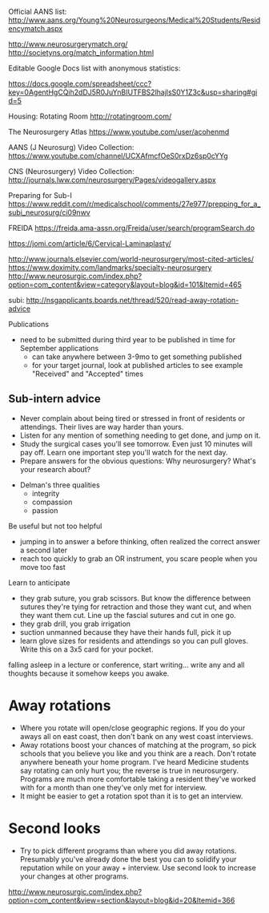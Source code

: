 Official AANS list:
http://www.aans.org/Young%20Neurosurgeons/Medical%20Students/Residencymatch.aspx

http://www.neurosurgerymatch.org/
http://societyns.org/match_information.html

Editable Google Docs list with anonymous statistics:

https://docs.google.com/spreadsheet/ccc?key=0AgentHgCQih2dDJ5R0JuYnBIUTFBS2lhajlsS0Y1Z3c&usp=sharing#gid=5


Housing: Rotating Room
http://rotatingroom.com/


The Neurosurgery Atlas
https://www.youtube.com/user/acohenmd

AANS (J Neurosurg) Video Collection:
https://www.youtube.com/channel/UCXAfmcfOeS0rxDz6sp0cYYg

CNS (Neurosurgery) Video Collection:
http://journals.lww.com/neurosurgery/Pages/videogallery.aspx

Preparing for Sub-I
https://www.reddit.com/r/medicalschool/comments/27e977/prepping_for_a_subi_neurosurg/ci09nwv

FREIDA
https://freida.ama-assn.org/Freida/user/search/programSearch.do


https://jomi.com/article/6/Cervical-Laminaplasty/


http://www.journals.elsevier.com/world-neurosurgery/most-cited-articles/
https://www.doximity.com/landmarks/specialty-neurosurgery
http://www.neurosurgic.com/index.php?option=com_content&view=category&layout=blog&id=101&Itemid=465

subi: http://nsgapplicants.boards.net/thread/520/read-away-rotation-advice


Publications
- need to be submitted during third year to be published in time for September
  applications
  - can take anywhere between 3-9mo to get something published
  - for your target journal, look at published articles to see example
    "Received" and "Accepted" times


## Sub-intern advice

* Never complain about being tired or stressed in front of residents or
  attendings.  Their lives are way harder than yours.
* Listen for any mention of something needing to get done, and jump on it.
* Study the surgical cases you'll see tomorrow.  Even just 10 minutes will pay
  off.  Learn one important step you'll watch for the next day.
* Prepare answers for the obvious questions: Why neurosurgery? What's your
  research about?


- Delman's three qualities
  - integrity
  - compassion
  - passion


Be useful but not too helpful
- jumping in to answer a before thinking, often realized the correct answer a second later
- reach too quickly to grab an OR instrument, you scare people when you move too fast

Learn to anticipate
- they grab suture, you grab scissors.  But know the difference between
  sutures they're tying for retraction and those they want cut, and when they
  want them cut. Line up the fascial sutures and cut in one go.
- they grab drill, you grab irrigation
- suction unmanned because they have their hands full, pick it up
- learn glove sizes for residents and attendings so you can pull gloves. Write
  this on a 3x5 card for your pocket.


falling asleep in a lecture or conference, start writing... write any and all
thoughts because it somehow keeps you awake.


# Away rotations

- Where you rotate will open/close geographic regions.  If you do your aways
  all on east coast, then don't bank on any west coast interviews.
- Away rotations boost your chances of matching at the program, so pick
  schools that you believe you like and you think are a reach.  Don't rotate
  anywhere beneath your home program.  I've heard Medicine students say
  rotating can only hurt you; the reverse is true in neurosurgery.  Programs
  are much more comfortable taking a resident they've worked with for a month
  than one they've only met for interview.
- It might be easier to get a rotation spot than it is to get an interview.


# Second looks

- Try to pick different programs than where you did away rotations.
  Presumably you've already done the best you can to solidify your reputation
  while on your away + interview.  Use second look to increase your changes at
  other programs.



http://www.neurosurgic.com/index.php?option=com_content&view=section&layout=blog&id=20&Itemid=366
